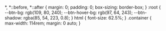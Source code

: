 *,
*::before,
*::after {
  margin: 0;
  padding: 0;
  box-sizing: border-box;
}
:root {
  --btn-bg: rgb(109, 80, 240);
  --btn-hover-bg: rgb(97, 64, 243);
  --btn-shadow: rgba(85, 54, 223, 0.8);
}
html {
  font-size: 62.5%;
}
.container {
  max-width: 114rem;
  margin: 0 auto;
}